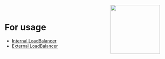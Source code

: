 <div style="float: right;"><img src="../../images/01.png" width="160px" /></div><br>


# For usage
- [Internal LoadBalancer](example/internal-loadbalancer.md)
- [External LoadBalancer](example/external-loadbalancer.md)